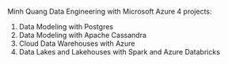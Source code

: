 Minh Quang
Data Engineering with Microsoft Azure
4 projects:
1. Data Modeling with Postgres 
2. Data Modeling with Apache Cassandra
3. Cloud Data Warehouses with Azure
4. Data Lakes and Lakehouses with Spark and Azure Databricks
